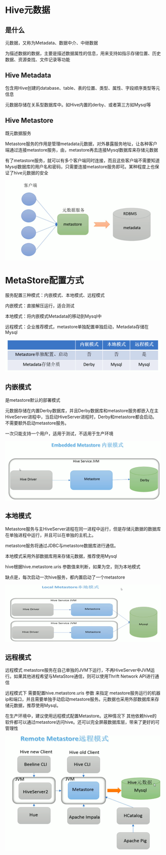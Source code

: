 # Hive元数据

## 是什么

元数据，又称为Metadata、数据中介、中继数据

为描述数据的数据，主要是描述数据属性的信息，用来支持如指示存储位置、历史数据、资源查找、文件记录等功能



## Hive Metadata

包含用Hive创建的database、table、表的位置、类型、属性、字段顺序类型等元信息

元数据存储在关系型数据库中。如Hive内置的derby、或者第三方如Mysql等



## Hive Metastore

既元数据服务

Metastore服务的作用是管理metadata元数据，对外暴露服务地址，让各种客户端通过连接metastore服务，由，metastore再去连接Mysql数据库来存储元数据

有了metastore服务，就可以有多个客户端同时连接，而且这些客户端不需要知道Mysql数据库的用户名和密码，只需要连接metastore服务即可。某种程度上也保证了hive元数据的安全

![image-20220806153522959](picture/image-20220806153522959.png)



# MetaStore配置方式

服务配置三种模式：内嵌模式、本地模式、远程模式



内嵌模式：直接解压运行，适合测试

本地模式：将内嵌模式Metadata的移动到Mysql中

远程模式：企业推荐模式，metastore单独配置单独启动，Metadata存储在Mysql

![image-20220806155515279](picture/image-20220806155515279.png)



## 内嵌模式

是metastore默认的部署模式

元数据存储在内置Derby数据库，并且Derby数据库和metastore服务都嵌入在主HiveServer进程中，当启动HiveServer进程时，Derby和metastore都会启动。不需要额外启动metastore服务。

一次只能支持一个用户，适用于测试，不适用于生产环境

![image-20220806155819758](picture/image-20220806155819758.png)



## 本地模式

Metastore服务与主HiveServer进程在同一进程中运行，但是存储元数据的数据库在单独进程中运行，并且可以在单独的主机上。

metastore服务将通过JDBC与metastore数据库进行通信。

本地模式采用外部数据库用来存储元数据，推荐使用Mysql

hive根据hive.metastore.uris 参数值来判断，如果为空，则为本地模式

缺点是，每次启动一次hive服务，都内置启动了一个metastore

![image-20220806160200903](picture/image-20220806160200903.png)



## 远程模式

远程模式 metastore服务在自己单独的JVM下运行，不再HiveServer中JVM运行。如果其他进程希望与MetaStore通信，则可以使用Thrift Network API进行通信



远程模式下 需要配置hive.metastore.uris 参数 来指定 metastore服务运行的机器ip和端口，并且需要单独手动启动metastore服务。元数据也采用外部数据库来存储元数据，推荐使用Mysql。



在生产环境中，建议使用远程模式配置Metastore。这种情况下 其他依赖hive的软件都可以通过metastore访问hive。还可以完全屏蔽数据库层，带来了更好的可管理性





<img src="picture/image-20220806160259546.png" alt="image-20220806160259546" style="zoom: 50%;" />